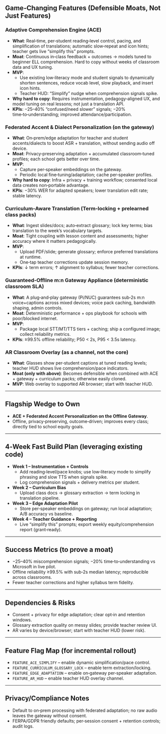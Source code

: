 ## Game‑Changing Features (Defensible Moats, Not Just Features)

### Adaptive Comprehension Engine (ACE)
- **What**: Real‑time, per‑student reading‑level control, pacing, and simplification of translations; automatic slow‑repeat and icon hints; teacher gets live “simplify this” prompts.
- **Moat**: Continuous in‑class feedback + outcomes → models tuned to beginner ELL comprehension. Hard to copy without weeks of classroom data and UX tuning.
- **MVP**:
  - Use existing low‑literacy mode and student signals to dynamically shorten sentences, reduce vocab level, slow playback, and insert icon hints.
  - Teacher HUD: “Simplify” nudge when comprehension signals spike.
- **Why hard to copy**: Requires instrumentation, pedagogy‑aligned UX, and model tuning on real lessons; not just a translation API.
- **KPIs**: −25–40% “confused/need slower” signals; −20% time‑to‑understanding; improved attendance/participation.

### Federated Accent & Dialect Personalization (on the gateway)
- **What**: On‑prem/edge adaptation for teacher and student accents/dialects to boost ASR + translation, without sending audio off device.
- **Moat**: Privacy‑preserving adaptation + accumulated classroom‑tuned profiles; each school gets better over time.
- **MVP**:
  - Capture per‑speaker embeddings on the gateway.
  - Periodic local fine‑tuning/adaptation; cache per‑speaker profiles.
- **Why hard to copy**: Infra + privacy + training workflow; consented local data creates non‑portable advantage.
- **KPIs**: −30% WER for adapted speakers; lower translation edit rate; stable latency.

### Curriculum‑Aware Translation (Term‑locking + prelearned class packs)
- **What**: Ingest slides/docs; auto‑extract glossary; lock key terms; bias translation to the week’s vocabulary targets.
- **Moat**: Tight coupling with lesson content and assessments; higher accuracy where it matters pedagogically.
- **MVP**:
  - Upload PDF/slide; generate glossary; enforce preferred translations at runtime.
  - One‑tap teacher corrections update session memory.
- **KPIs**: ↓ term errors; ↑ alignment to syllabus; fewer teacher corrections.

### Guaranteed‑Offline m:n Gateway Appliance (deterministic classroom SLA)
- **What**: A plug‑and‑play gateway (Pi/NUC) guarantees sub‑2s m:n voice+captions across mixed devices; voice pack caching, bandwidth shaping, admin controls.
- **Moat**: Deterministic performance + ops playbook for schools with poor/blocked internet.
- **MVP**:
  - Package local STT/MT/TTS tiers + caching; ship a configured image; collect reliability metrics.
- **KPIs**: ≥99.5% offline reliability; P50 < 2s, P95 < 3.5s latency.

### AR Classroom Overlay (as a channel, not the core)
- **What**: Glasses show per‑student captions at tuned reading levels; teacher HUD shows live comprehension/pace indicators.
- **Moat (only with above)**: Becomes defensible when combined with ACE + gateway + curriculum packs; otherwise easily cloned.
- **MVP**: Web overlay to supported AR browser; start with teacher HUD.

---

## Flagship Wedge to Own
- **ACE + Federated Accent Personalization on the Offline Gateway**.
- Offline, privacy‑preserving, outcome‑driven; improves every class; directly tied to school equity goals.

---

## 4‑Week Fast Build Plan (leveraging existing code)
- **Week 1 – Instrumentation + Controls**
  - Add reading‑level/pace knobs; use low‑literacy mode to simplify phrasing and slow TTS when signals spike.
  - Log comprehension signals + delivery metrics per student.
- **Week 2 – Curriculum Bias**
  - Upload class docs → glossary extraction → term locking in translation pipeline.
- **Week 3 – Edge Adaptation Pilot**
  - Store per‑speaker embeddings on gateway; run local adaptation; A/B accuracy vs baseline.
- **Week 4 – Teacher Guidance + Reporting**
  - Live “simplify this” prompts; export weekly equity/comprehension report (grant‑ready).

---

## Success Metrics (to prove a moat)
- −25–40% miscomprehension signals; −20% time‑to‑understanding vs Microsoft in live pilot.
- Offline reliability ≥99.5% with sub‑2s median latency; reproducible across classrooms.
- Fewer teacher corrections and higher syllabus term fidelity.

---

## Dependencies & Risks
- Consent + privacy for edge adaptation; clear opt‑in and retention windows.
- Glossary extraction quality on messy slides; provide teacher review UI.
- AR varies by device/browser; start with teacher HUD (lower risk).

---

## Feature Flag Map (for incremental rollout)
- `FEATURE_ACE_SIMPLIFY` – enable dynamic simplification/pace control.
- `FEATURE_CURRICULUM_GLOSSARY_LOCK` – enable term extraction/locking.
- `FEATURE_EDGE_ADAPTATION` – enable on‑gateway per‑speaker adaptation.
- `FEATURE_AR_HUD` – enable teacher HUD overlay channel.

---

## Privacy/Compliance Notes
- Default to on‑prem processing with federated adaptation; no raw audio leaves the gateway without consent.
- FERPA/GDPR friendly defaults; per‑session consent + retention controls; audit logs.
